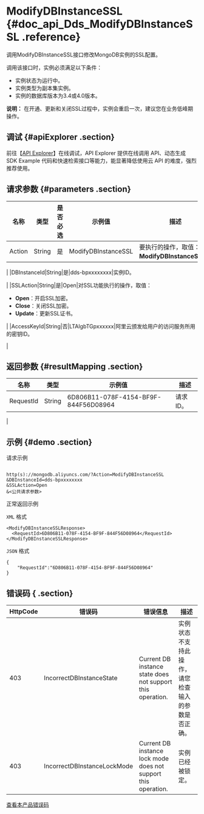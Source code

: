 # ModifyDBInstanceSSL {#doc_api_Dds_ModifyDBInstanceSSL .reference}

调用ModifyDBInstanceSSL接口修改MongoDB实例的SSL配置。

调用该接口时，实例必须满足以下条件：

-   实例状态为运行中。
-   实例类型为副本集实例。
-   实例的数据库版本为3.4或4.0版本。

**说明：** 在开通、更新和关闭SSL过程中，实例会重启一次，建议您在业务低峰期操作。

## 调试 {#apiExplorer .section}

前往【[API Explorer](https://api.aliyun.com/#product=Dds&api=ModifyDBInstanceSSL)】在线调试，API Explorer 提供在线调用 API、动态生成 SDK Example 代码和快速检索接口等能力，能显著降低使用云 API 的难度，强烈推荐使用。

## 请求参数 {#parameters .section}

|名称|类型|是否必选|示例值|描述|
|--|--|----|---|--|
|Action|String|是|ModifyDBInstanceSSL|要执行的操作，取值： **ModifyDBInstanceSSL**。

 |
|DBInstanceId|String|是|dds-bpxxxxxxxx|实例ID。

 |
|SSLAction|String|是|Open|对SSL功能执行的操作，取值：

 -   **Open**：开启SSL加密。
-   **Close**：关闭SSL加密。
-   **Update**：更新SSL证书。

 |
|AccessKeyId|String|否|LTAIgbTGpxxxxxx|阿里云颁发给用户的访问服务所用的密钥ID。

 |

## 返回参数 {#resultMapping .section}

|名称|类型|示例值|描述|
|--|--|---|--|
|RequestId|String|6D806B11-078F-4154-BF9F-844F56D08964|请求ID。

 |

## 示例 {#demo .section}

请求示例

``` {#request_demo}

http(s)://mongodb.aliyuncs.com/?Action=ModifyDBInstanceSSL
&DBInstanceId=dds-bpxxxxxxxx
&SSLAction=Open
&<公共请求参数>

```

正常返回示例

`XML` 格式

``` {#xml_return_success_demo}
<ModifyDBInstanceSSLResponse>
  <RequestId>6D806B11-078F-4154-BF9F-844F56D08964</RequestId>
</ModifyDBInstanceSSLResponse>

```

`JSON` 格式

``` {#json_return_success_demo}
{
	"RequestId":"6D806B11-078F-4154-BF9F-844F56D08964"
}
```

## 错误码 { .section}

|HttpCode|错误码|错误信息|描述|
|--------|---|----|--|
|403|IncorrectDBInstanceState|Current DB instance state does not support this operation.|实例状态不支持此操作，请您检查输入的参数是否正确。|
|403|IncorrectDBInstanceLockMode|Current DB instance lock mode does not support this operation.|实例已经被锁定。|

[查看本产品错误码](https://error-center.aliyun.com/status/product/Dds)

